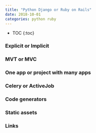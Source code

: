 ```yaml
---
title: "Python Django or Ruby on Rails"
date: 2018-10-01
categories: python ruby
---
```



* TOC
{:toc}


### Explicit or Implicit


### MVT or MVC


### One app or project with many apps



### Celery or ActiveJob


### Code generators


### Static assets


### Links
